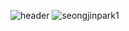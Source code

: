 
![header](https://capsule-render.vercel.app/api?type=wave&color=auto&height=300&section=header&text=Seongjin%20render&fontSize=90)
![seongjinpark1](https://github-readme-stats.vercel.app/api?username=seongjinpark1&show_icons=true)

<!--
**seongjinpark1/seongjinpark1** is a ✨ _special_ ✨ repository because its `README.md` (this file) appears on your GitHub profile.

Here are some ideas to get you started:

- 🔭 I’m currently working on ...
- 🌱 I’m currently learning ...
- 👯 I’m looking to collaborate on ...
- 🤔 I’m looking for help with ...
- 💬 Ask me about ...
- 📫 How to reach me: ...
- 😄 Pronouns: ...
- ⚡ Fun fact: ...
-->
